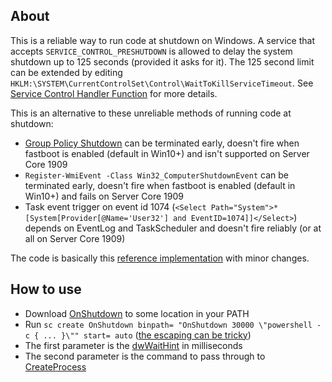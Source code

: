 ## About
This is a reliable way to run code at shutdown on Windows.
A service that accepts `SERVICE_CONTROL_PRESHUTDOWN` is allowed to delay the system shutdown up to 125 seconds (provided it asks for it).
The 125 second limit can be extended by editing `HKLM:\SYSTEM\CurrentControlSet\Control\WaitToKillServiceTimeout`.
See [Service Control Handler Function](https://docs.microsoft.com/en-us/windows/win32/services/service-control-handler-function) for more details.

This is an alternative to these unreliable methods of running code at shutdown:
- [Group Policy Shutdown](https://docs.microsoft.com/en-us/previous-versions/windows/it-pro/windows-server-2012-r2-and-2012/dn789190(v%3Dws.11)) can be terminated early, doesn't fire when fastboot is enabled (default in Win10+) and isn't supported on Server Core 1909
- `Register-WmiEvent -Class Win32_ComputerShutdownEvent` can be terminated early, doesn't fire when fastboot is enabled (default in Win10+) and fails on Server Core 1909
- Task event trigger on event id 1074 (`<Select Path="System">*[System[Provider[@Name='User32'] and EventID=1074]]</Select>`) depends on EventLog and TaskScheduler and doesn't fire reliably (or at all on Server Core 1909)

The code is basically this [reference implementation](https://docs.microsoft.com/en-us/windows/win32/services/the-complete-service-sample) with minor changes.

## How to use
- Download [OnShutdown](https://github.com/gfody/OnShutdown/releases/download/v1.0/OnShutdown.exe) to some location in your PATH
- Run `sc create OnShutdown binpath= "OnShutdown 30000 \"powershell -c { ... }\"" start= auto` ([the escaping can be tricky](https://stackoverflow.com/a/11084834/99691))
- The first parameter is the [dwWaitHint](https://docs.microsoft.com/en-us/windows/win32/api/winsvc/ns-winsvc-service_status) in milliseconds
- The second parameter is the command to pass through to [CreateProcess](https://github.com/gfody/OnShutdown/blob/master/ServiceMain.cpp#L60)

